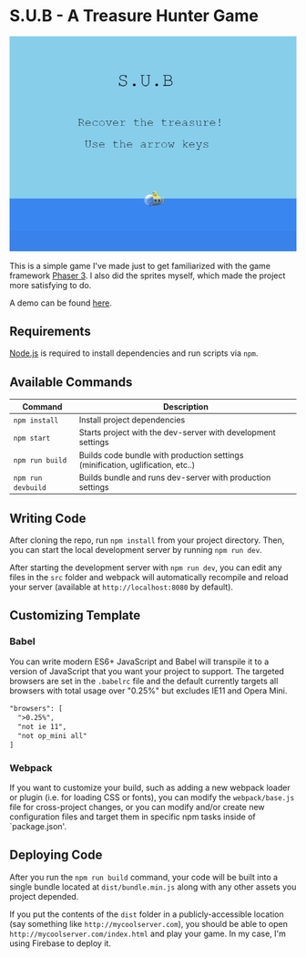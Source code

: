# S.U.B - A Treasure Hunter Game
![Game Image](https://github.com/lcscout/sub-treasure-hunter/blob/master/sub_treasure.png "Game Image")

This is a simple game I've made just to get familiarized with the game framework
[Phaser 3](https://phaser.io/). I also did the sprites myself, which made the
project more satisfying to do.

A demo can be found [here](https://treasure-hunter-game-sub.web.app/).

## Requirements

[Node.js](https://nodejs.org) is required to install dependencies and run scripts via `npm`.

## Available Commands

| Command | Description |
|---------|-------------|
| `npm install` | Install project dependencies |
| `npm start` | Starts project with the dev-server with development settings |
| `npm run build` | Builds code bundle with production settings (minification, uglification, etc..) |
| `npm run devbuild` | Builds bundle and runs dev-server with production settings |

## Writing Code

After cloning the repo, run `npm install` from your project directory. Then, you
can start the local development server by running `npm run dev`.

After starting the development server with `npm run dev`, you can edit any files in the `src` folder
and webpack will automatically recompile and reload your server (available at `http://localhost:8080`
by default).

## Customizing Template

### Babel
You can write modern ES6+ JavaScript and Babel will transpile it to a version of JavaScript that you
want your project to support. The targeted browsers are set in the `.babelrc` file and the default currently
targets all browsers with total usage over "0.25%" but excludes IE11 and Opera Mini.

  ```
  "browsers": [
    ">0.25%",
    "not ie 11",
    "not op_mini all"
  ]
  ```

### Webpack
If you want to customize your build, such as adding a new webpack loader or
plugin (i.e. for loading CSS or fonts), you can modify the `webpack/base.js`
file for cross-project changes, or you can modify and/or create
new configuration files and target them in specific npm tasks inside of `package.json'.

## Deploying Code
After you run the `npm run build` command, your code will be built into a single bundle located at
`dist/bundle.min.js` along with any other assets you project depended.

If you put the contents of the `dist` folder in a publicly-accessible location (say something like `http://mycoolserver.com`),
you should be able to open `http://mycoolserver.com/index.html` and play your
game. In my case, I'm using Firebase to deploy it.
